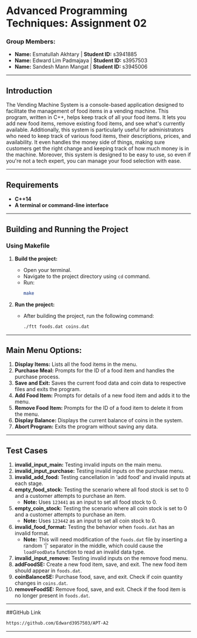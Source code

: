 # Advanced Programming Techniques: Assignment 02

### Group Members:
- **Name:** Esmatullah Akhtary | **Student ID:** s3941885
- **Name:** Edward Lim Padmajaya | **Student ID:** s3957503
- **Name:** Sandesh Mann Mangat | **Student ID:** s3945006

---

## Introduction
The Vending Machine System is a console-based application designed to facilitate the management of food items in a vending machine. This program, written in C++, helps keep track of all your food items. It lets you add new food items, remove existing food items, and see what's currently available. Additionally, this system is particularly useful for administrators who need to keep track of various food items, their descriptions, prices, and availability. It even handles the money side of things, making sure customers get the right change and keeping track of how much money is in the machine. Moreover, this system is designed to be easy to use, so even if you're not a tech expert, you can manage your food selection with ease.

---

## Requirements
- **C++14** 
- **A terminal or command-line interface**

---

## Building and Running the Project

### Using Makefile

1. **Build the project:**
   - Open your terminal.
   - Navigate to the project directory using `cd` command.
   - Run:
     ```sh
     make
     ```

2. **Run the project:**
   - After building the project, run the following command:
     ```sh
     ./ftt foods.dat coins.dat
     ```

---

## Main Menu Options:

1. **Display Items:** Lists all the food items in the menu.
2. **Purchase Meal:** Prompts for the ID of a food item and handles the purchase process.
3. **Save and Exit:** Saves the current food data and coin data to respective files and exits the program.
4. **Add Food Item:** Prompts for details of a new food item and adds it to the menu.
5. **Remove Food Item:** Prompts for the ID of a food item to delete it from the menu.
6. **Display Balance:** Displays the current balance of coins in the system.
7. **Abort Program:** Exits the program without saving any data.

---

## Test Cases

1. **invalid_input_main:** Testing invalid inputs on the main menu.
2. **invalid_input_purchase:** Testing invalid inputs on the purchase menu.
3. **invalid_add_food:** Testing cancellation in 'add food' and invalid inputs at each stage.
4. **empty_food_stock:** Testing the scenario where all food stock is set to 0 and a customer attempts to purchase an item.
   - **Note:** Uses `123441` as an input to set all food stock to 0.
5. **empty_coin_stock:** Testing the scenario where all coin stock is set to 0 and a customer attempts to purchase an item.
   - **Note:** Uses `123442` as an input to set all coin stock to 0.
6. **invalid_food_format:** Testing the behavior when `foods.dat` has an invalid format.
   - **Note:** This will need modification of the `foods.dat` file by inserting a random '|' separator in the middle, which could cause the `loadFoodData` function to read an invalid data type.
7. **invalid_input_remove:** Testing invalid inputs on the remove food menu.
8. **addFoodSE:** Create a new food item, save, and exit. The new food item should appear in `foods.dat`.
9. **coinBalanceSE:** Purchase food, save, and exit. Check if coin quantity changes in `coins.dat`.
10. **removeFoodSE:** Remove food, save, and exit. Check if the food item is no longer present in `foods.dat`.

---
##GitHub Link
```sh
https://github.com/Edward3957503/APT-A2
```
---

